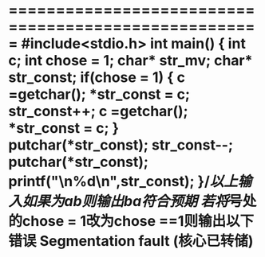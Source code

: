 =====================================================
#include<stdio.h>
int main()
{
        int c;
        int chose = 1;
        char* str_mv;
        char*  str_const;
        if(chose = 1)
        {
                c =getchar();
                *str_const = c;
                str_const++;
                c =getchar();
                *str_const = c;
        }
        putchar(*str_const);
        str_const--;
        putchar(*str_const);
        printf("\n%d\n",str_const);
}/*以上输入如果为ab则输出ba符合预期 
若将*号处的chose = 1改为chose ==1则输出以下错误
Segmentation fault (核心已转储)
===============================
